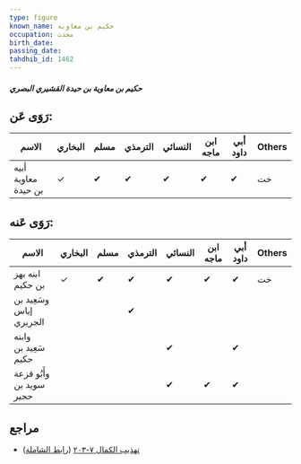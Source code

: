 ```yaml
---
type: figure
known_name: حكيم بن معاوية
occupation: محدث
birth_date:
passing_date:
tahdhib_id: 1462
---
```

##### حكيم بن معاوية بن حيدة القشيري البصري

## رَوَى عَن:
| الاسم               | البخاري | مسلم | الترمذي | النسائي | ابن ماجه | أبي داود | Others |
| ------------------- | ------- | ---- | ------- | ------- | -------- | -------- | ------ |
| أبيه معاوية بن حيدة | ✓       | ✔    | ✔       | ✔       | ✔        | ✔        | خت     |
## رَوَى عَنه:
| الاسم                    | البخاري | مسلم | الترمذي | النسائي | ابن ماجه | أبي داود | Others |
| ------------------------ | ------- | ---- | ------- | ------- | -------- | -------- | ------ |
| ابنه بهز بن حكيم         | ✓       | ✔    | ✔       | ✔       | ✔        | ✔        | خت     |
| وسَعِيد بن إياس الجريري  |         |      | ✔       |         |          |          |        |
| وابنه سَعِيد بن حكيم     |         |      |         | ✔       |          | ✔        |        |
| وأَبُو قزعة سويد بن حجير |         |      |         | ✔       | ✔        | ✔        |        |
## مراجع
- [تهذيب الكمال ٧-٢٠٣](obsidian://open?vault=Tahdhib-al-Kamal&file=Figures/١٤٦٢-حكيم%20بن%20معاوية%20بن%20حيدة%20القشيري%20البصري) ([رابط الشاملة](https://shamela.ws/book/3722/3425))